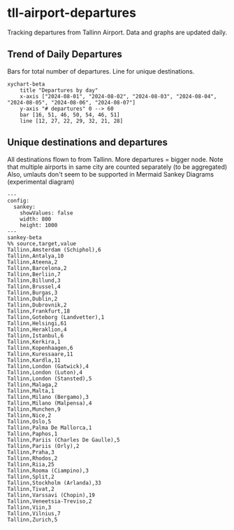 # tll-airport-departures

Tracking departures from Tallinn Airport. Data and graphs are updated daily.

## Trend of Daily Departures

Bars for total number of departures. Line for unique destinations.

```mermaid
xychart-beta
    title "Departures by day"
    x-axis ["2024-08-01", "2024-08-02", "2024-08-03", "2024-08-04", "2024-08-05", "2024-08-06", "2024-08-07"]
    y-axis "# departures" 0 --> 60
    bar [16, 51, 46, 50, 54, 46, 51]
    line [12, 27, 22, 29, 32, 21, 28]
```


## Unique destinations and departures

All destinations flown to from Tallinn. More departures = bigger node.
Note that multiple airports in same city are counted separately (to be aggregated)
Also, umlauts don't seem to be supported in Mermaid Sankey Diagrams (experimental diagram)

```mermaid
---
config:
  sankey:
    showValues: false
    width: 800
    height: 1000
---
sankey-beta
%% source,target,value
Tallinn,Amsterdam (Schiphol),6
Tallinn,Antalya,10
Tallinn,Ateena,2
Tallinn,Barcelona,2
Tallinn,Berliin,7
Tallinn,Billund,3
Tallinn,Brussel,4
Tallinn,Burgas,3
Tallinn,Dublin,2
Tallinn,Dubrovnik,2
Tallinn,Frankfurt,18
Tallinn,Goteborg (Landvetter),1
Tallinn,Helsingi,61
Tallinn,Heraklion,4
Tallinn,Istanbul,6
Tallinn,Kerkira,1
Tallinn,Kopenhaagen,6
Tallinn,Kuressaare,11
Tallinn,Kardla,11
Tallinn,London (Gatwick),4
Tallinn,London (Luton),4
Tallinn,London (Stansted),5
Tallinn,Malaga,2
Tallinn,Malta,1
Tallinn,Milano (Bergamo),3
Tallinn,Milano (Malpensa),4
Tallinn,Munchen,9
Tallinn,Nice,2
Tallinn,Oslo,5
Tallinn,Palma De Mallorca,1
Tallinn,Paphos,1
Tallinn,Pariis (Charles De Gaulle),5
Tallinn,Pariis (Orly),2
Tallinn,Praha,3
Tallinn,Rhodos,2
Tallinn,Riia,25
Tallinn,Rooma (Ciampino),3
Tallinn,Split,2
Tallinn,Stockholm (Arlanda),33
Tallinn,Tivat,2
Tallinn,Varssavi (Chopin),19
Tallinn,Veneetsia-Treviso,2
Tallinn,Viin,3
Tallinn,Vilnius,7
Tallinn,Zurich,5


```
